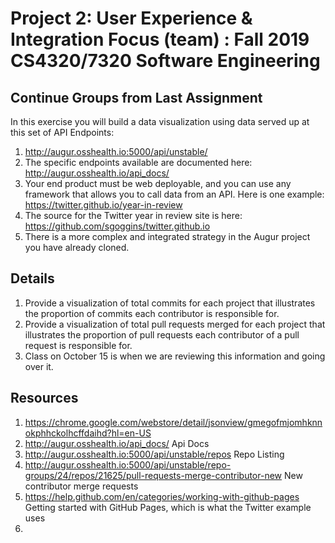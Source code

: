 # Project 2: User Experience & Integration Focus (team) : Fall 2019 CS4320/7320 Software Engineering

## Continue Groups from Last Assignment
In this exercise you will build a data visualization using data served up at this set of API Endpoints: 
1. http://augur.osshealth.io:5000/api/unstable/
2. The specific endpoints available are documented here: http://augur.osshealth.io/api_docs/
3. Your end product must be web deployable, and you can use any framework that allows you to call data from an API. Here is one example: https://twitter.github.io/year-in-review 
4. The source for the Twitter year in review site is here: https://github.com/sgoggins/twitter.github.io
5. There is a more complex and integrated strategy in the Augur project you have already cloned. 

## Details
1. Provide a visualization of total commits for each project that illustrates the proportion of commits each contributor is responsible for. 
2. Provide a visualization of total pull requests merged for each project that illustrates the proportion of pull requests each contributor of a pull request is responsible for. 
3. Class on October 15 is when we are reviewing this information and going over it. 

## Resources
1. https://chrome.google.com/webstore/detail/jsonview/gmegofmjomhknnokphhckolhcffdaihd?hl=en-US
2. http://augur.osshealth.io/api_docs/ Api Docs
3. http://augur.osshealth.io:5000/api/unstable/repos Repo Listing
4. http://augur.osshealth.io:5000/api/unstable/repo-groups/24/repos/21625/pull-requests-merge-contributor-new New contributor merge requests
5. https://help.github.com/en/categories/working-with-github-pages Getting started with GitHub Pages, which is what the Twitter example uses
6. 


